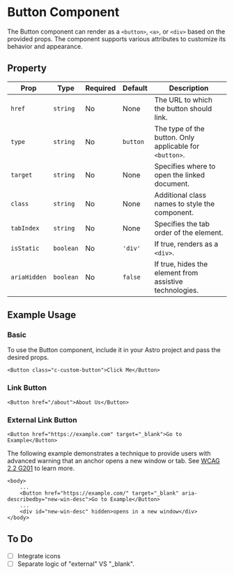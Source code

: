 # Button Component


The Button component can render as a `<button>`, `<a>`, or `<div>` based on the provided props. The component supports various attributes to customize its behavior and appearance.

## Property

| Prop         | Type     | Required | Default | Description                                           |
|--------------|----------|----------|---------|-------------------------------------------------------|
| `href`       | `string` | No       | None    | The URL to which the button should link.               |
| `type`       | `string` | No       | `button`| The type of the button. Only applicable for `<button>`.|
| `target`     | `string` | No       | None    | Specifies where to open the linked document.           |
| `class`      | `string` | No       | None    | Additional class names to style the component.         |
| `tabIndex`   | `string` | No       | None    | Specifies the tab order of the element.                |
| `isStatic`   | `boolean`| No       | `'div'` | If true, renders as a `<div>`.                         |
| `ariaHidden` | `boolean`| No       | `false` | If true, hides the element from assistive technologies. |

## Example Usage

### Basic

To use the Button component, include it in your Astro project and pass the desired props.

```astro
<Button class="c-custom-button">Click Me</Button>
```

### Link Button

```astro
<Button href="/about">About Us</Button>
```

### External Link Button

```astro
<Button href="https://example.com" target="_blank">Go to Example</Button>
```

The following example demonstrates a technique to provide users with advanced warning that an anchor opens a new window or tab. See [WCAG 2.2 G201] to learn more.

```astro
<body>
    ...
    <Button href="https://example.com/" target="_blank" aria-describedby="new-win-desc">Go to Example</Button>
	...
	<div id="new-win-desc" hidden>opens in a new window</div>
</body>
```

## To Do

- [ ] Integrate icons
- [ ] Separate logic of "external" VS "_blank".

[WCAG 2.2 G201]: https://www.w3.org/WAI/WCAG22/Techniques/general/G201
